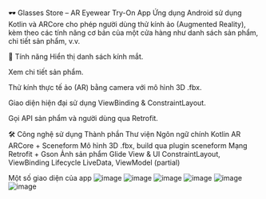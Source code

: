 🕶️ Glasses Store – AR Eyewear Try-On App
Ứng dụng Android sử dụng Kotlin và ARCore cho phép người dùng thử kính ảo (Augmented Reality), kèm theo các tính năng cơ bản của một cửa hàng như danh sách sản phẩm, chi tiết sản phẩm, v.v.

🚀 Tính năng
Hiển thị danh sách kính mắt.

Xem chi tiết sản phẩm.

Thử kính thực tế ảo (AR) bằng camera với mô hình 3D .fbx.

Giao diện hiện đại sử dụng ViewBinding & ConstraintLayout.

Gọi API sản phẩm và người dùng qua Retrofit.

🛠️ Công nghệ sử dụng
Thành phần	Thư viện
Ngôn ngữ chính	Kotlin
AR	ARCore + Sceneform
Mô hình 3D	.fbx, build qua plugin sceneform
Mạng	Retrofit + Gson
Ảnh sản phẩm	Glide
View & UI	ConstraintLayout, ViewBinding
Lifecycle	LiveData, ViewModel (partial)

Một số giao diện của app
![image](https://github.com/user-attachments/assets/9368f7b4-d2a4-426f-8f7c-1cac9a2f2e43)
![image](https://github.com/user-attachments/assets/03606d0f-57c3-406f-b35a-f23ffc415ab6)
![image](https://github.com/user-attachments/assets/e5fbe53f-4cda-4ba7-9ce5-94143062fe26)
![image](https://github.com/user-attachments/assets/5d456446-47df-4868-8225-10fd8b1f1ba2)
![image](https://github.com/user-attachments/assets/b60a6f88-e76c-4c0f-b230-da1c7da02608)
![image](https://github.com/user-attachments/assets/3aa188e0-e5f1-4a94-a58d-fa48d8846734)




